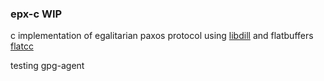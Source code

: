 ### epx-c WIP
c implementation of egalitarian paxos protocol
using [libdill](http://libdill.org)
and flatbuffers [flatcc](https://github.com/dvidelabs/flatcc)

testing gpg-agent
